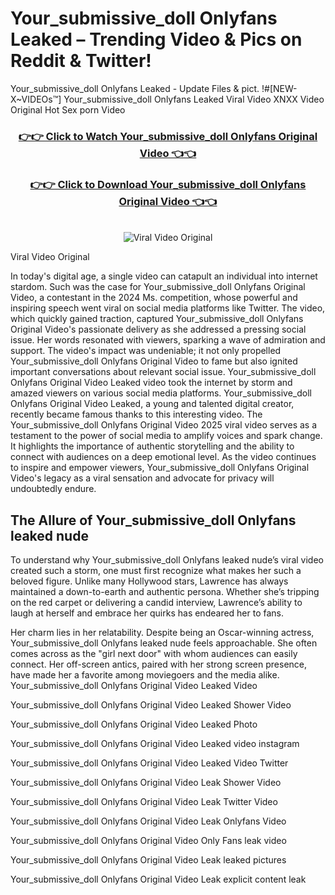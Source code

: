 # Your_submissive_doll Onlyfans Leaked – Trending Video & Pics on Reddit & Twitter!

Your_submissive_doll Onlyfans Leaked - Update Files & pict. !#[NEW-X~VIDEOs™] Your_submissive_doll Onlyfans Leaked Viral Video XNXX Video Original Hot Sex porn Video
<br>
<div align="center">
<h3><a href="https://links2leaks.com?utm_source=your_submissive_doll&utm_medium=gitlong" rel="nofollow">👉👉 Click to Watch Your_submissive_doll Onlyfans Original Video 👈👈</a></h3>
<h3><a href="https://links2leaks.com?utm_source=your_submissive_doll&utm_medium=gitlong" rel="nofollow">👉👉 Click to Download Your_submissive_doll Onlyfans Original Video 👈👈</a></h3>
<br>
<a href="https://links2leaks.com?utm_source=your_submissive_doll&utm_medium=gitlong" rel="nofollow"><img src="https://i.ibb.co/Gkj2r4b/banner.png" alt="Viral Video Original" style="max-width: 100%; display: inline-block;" data-target="animated-image.originalImage"></a>
</div>

Viral Video Original

In today's digital age, a single video can catapult an individual into internet stardom. Such was the case for Your_submissive_doll Onlyfans Original Video, a contestant in the 2024 Ms. competition, whose powerful and inspiring speech went viral on social media platforms like Twitter.
The video, which quickly gained traction, captured Your_submissive_doll Onlyfans Original Video's passionate delivery as she addressed a pressing social issue. Her words resonated with viewers, sparking a wave of admiration and support. The video's impact was undeniable; it not only propelled Your_submissive_doll Onlyfans Original Video to fame but also ignited important conversations about relevant social issue.
Your_submissive_doll Onlyfans Original Video Leaked video took the internet by storm and amazed viewers on various social media platforms. Your_submissive_doll Onlyfans Original Video Leaked, a young and talented digital creator, recently became famous thanks to this interesting video.
The Your_submissive_doll Onlyfans Original Video 2025 viral video serves as a testament to the power of social media to amplify voices and spark change. It highlights the importance of authentic storytelling and the ability to connect with audiences on a deep emotional level. As the video continues to inspire and empower viewers, Your_submissive_doll Onlyfans Original Video's legacy as a viral sensation and advocate for privacy will undoubtedly endure.

<h2>The Allure of Your_submissive_doll Onlyfans leaked nude</h2>


To understand why Your_submissive_doll Onlyfans leaked nude’s viral video created such a storm, one must first recognize what makes her such a beloved figure. Unlike many Hollywood stars, Lawrence has always maintained a down-to-earth and authentic persona. Whether she’s tripping on the red carpet or delivering a candid interview, Lawrence’s ability to laugh at herself and embrace her quirks has endeared her to fans.

Her charm lies in her relatability. Despite being an Oscar-winning actress, Your_submissive_doll Onlyfans leaked nude feels approachable. She often comes across as the "girl next door" with whom audiences can easily connect. Her off-screen antics, paired with her strong screen presence, have made her a favorite among moviegoers and the media alike.
Your_submissive_doll Onlyfans Original Video Leaked Video

Your_submissive_doll Onlyfans Original Video Leaked Shower Video

Your_submissive_doll Onlyfans Original Video Leaked Photo

Your_submissive_doll Onlyfans Original Video Leaked video instagram

Your_submissive_doll Onlyfans Original Video Leaked Video Twitter

Your_submissive_doll Onlyfans Original Video Leak Shower Video

Your_submissive_doll Onlyfans Original Video Leak Twitter Video

Your_submissive_doll Onlyfans Original Video Leak Onlyfans Video

Your_submissive_doll Onlyfans Original Video Only Fans leak video

Your_submissive_doll Onlyfans Original Video Leak leaked pictures

Your_submissive_doll Onlyfans Original Video Leak explicit content leak